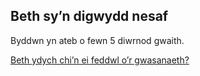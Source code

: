 ## Beth sy’n digwydd nesaf

Byddwn yn ateb o fewn 5 diwrnod gwaith.

[Beth ydych chi’n ei feddwl o’r gwasanaeth?](https://www.gov.uk/done/euro-tlr-enquiries)
